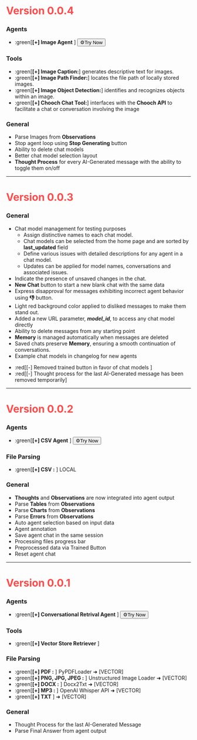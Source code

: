 # <span style="color:rgb(255, 75, 75)">Version 0.0.4</span>
### Agents
- :green[**[+] Image Agent** ] <a href="/?model_id=EgEt7w9T65NzQEw7hSVM" target="_self" style="color:rgb(49, 51, 63)"><button class="css-7ym5gk ef3psqc11">⚙️Try Now</button></a>

### Tools
* :green[**[+] Image Caption:**] generates descriptive text for images.
* :green[**[+] Image Path Finder:**] locates the file path of locally stored images.
* :green[**[+] Image Object Detection:**] identifies and recognizes objects within an image.
* :green[**[+] Chooch Chat Tool:**] interfaces with the **Chooch API** to facilitate a chat or conversation involving the image

### General
* Parse Images from **Observations**
* Stop agent loop using **Stop Generating** button
* Ability to delete chat models
* Better chat model selection layout
* **Thought Process** for every AI-Generated message with the ability to toggle them on/off
---
# <span style="color:rgb(255, 75, 75)">Version 0.0.3</span>
### General
* Chat model management for testing purposes
    * Assign distinctive names to each chat model.
    * Chat models can be selected from the home page and are sorted by **last_updated** field
    * Define various issues with detailed descriptions for any agent in a chat model.
    * Updates can be applied for model names, conversations and associated issues.
* Indicate the presence of unsaved changes in the chat.
* **New Chat** button to start a new blank chat with the same data
* Express disapproval for messages exhibiting incorrect agent behavior using **👎** button.
* Light red background color applied to disliked messages to make them stand out.
* Added a new URL parameter, ***model_id***, to access any chat model directly
* Ability to delete messages from any starting point
* **Memory** is managed automatically when messages are deleted
* Saved chats preserve **Memory**, ensuring a smooth continuation of conversations.
* Example chat models in changelog for new agents
- :red[[-] Removed trained button in favor of chat models ]
- :red[[-] Thought process for the last AI-Generated message has been removed temporarily]
---
# <span style="color:rgb(255, 75, 75)">Version 0.0.2</span>
### Agents
- :green[**[+] CSV Agent** ] <a href="/?model_id=EgEt7w9T65NzQEw7hSVM" target="_self" style="color:rgb(49, 51, 63)"><button class="css-7ym5gk ef3psqc11">⚙️Try Now</button></a>

### File Parsing 
- :green[**[+] CSV :** ] LOCAL

### General
* **Thoughts** and **Observations** are now integrated into agent output
* Parse **Tables** from **Observations** 
* Parse **Charts** from **Observations**
* Parse **Errors** from **Observations**
* Auto agent selection based on input data
* Agent annotation
* Save agent chat in the same session
* Processing files progress bar
* Preprocessed data via Trained Button
* Reset agent chat
---
# <span style="color:rgb(255, 75, 75)">Version 0.0.1</span>
### Agents
* :green[**[+] Conversational Retrival Agent** ] <a href="/?model_id=EgEt7w9T65NzQEw7hSVM" style="color:rgb(49, 51, 63)" target="_self"><button class="css-7ym5gk ef3psqc11">⚙️Try Now</button></a>

### Tools
- :green[**[+] Vector Store Retriever** ]

### File Parsing
- :green[**[+] PDF :** ] PyPDFLoader ➜ [VECTOR]
- :green[**[+] PNG, JPG, JPEG :** ] Unstructured Image Loader ➜ [VECTOR]
- :green[**[+] DOCX :** ] Docx2Txt ➜ [VECTOR]
- :green[**[+] MP3 :** ] OpenAI Whisper API ➜ [VECTOR]
- :green[**[+] TXT** ] ➜ [VECTOR]

### General
* Thought Process for the last AI-Generated Message
* Parse Final Answer from agent output
